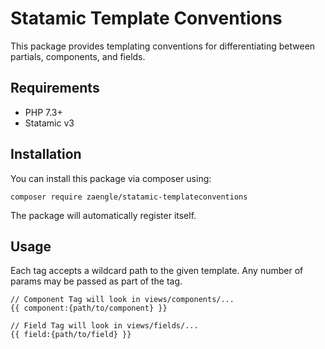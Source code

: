 # Statamic Template Conventions
This package provides templating conventions for differentiating between partials, components, and fields.

## Requirements
- PHP 7.3+
- Statamic v3

## Installation
You can install this package via composer using:

`composer require zaengle/statamic-templateconventions`

The package will automatically register itself.

## Usage
Each tag accepts a wildcard path to the given template. Any number of params may be passed as part of the tag.

```
// Component Tag will look in views/components/...
{{ component:{path/to/component} }}

// Field Tag will look in views/fields/...
{{ field:{path/to/field} }}
```
